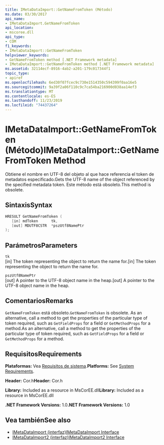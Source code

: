 ```yaml
---
title: IMetaDataImport::GetNameFromToken (Método)
ms.date: 03/30/2017
api_name:
- IMetaDataImport.GetNameFromToken
api_location:
- mscoree.dll
api_type:
- COM
f1_keywords:
- IMetaDataImport::GetNameFromToken
helpviewer_keywords:
- GetNameFromToken method [.NET Framework metadata]
- IMetaDataImport::GetNameFromToken method [.NET Framework metadata]
ms.assetid: 32114ecf-8916-4ab2-a201-179c017344f1
topic_type:
- apiref
ms.openlocfilehash: 6ed30f07fcec9c730e1514350c594399f0aa16e5
ms.sourcegitcommit: 9a39f2a06f110c9c7ca54ba216900d038aa14ef3
ms.translationtype: MT
ms.contentlocale: es-ES
ms.lasthandoff: 11/23/2019
ms.locfileid: "74437264"
---
```

# <a name="imetadataimportgetnamefromtoken-method"></a><span data-ttu-id="cc4ee-102">IMetaDataImport::GetNameFromToken (Método)</span><span class="sxs-lookup"><span data-stu-id="cc4ee-102">IMetaDataImport::GetNameFromToken Method</span></span>
<span data-ttu-id="cc4ee-103">Obtiene el nombre en UTF-8 del objeto al que hace referencia el token de metadatos especificado.</span><span class="sxs-lookup"><span data-stu-id="cc4ee-103">Gets the UTF-8 name of the object referenced by the specified metadata token.</span></span> <span data-ttu-id="cc4ee-104">Este método está obsoleto.</span><span class="sxs-lookup"><span data-stu-id="cc4ee-104">This method is obsolete.</span></span>  
  
## <a name="syntax"></a><span data-ttu-id="cc4ee-105">Sintaxis</span><span class="sxs-lookup"><span data-stu-id="cc4ee-105">Syntax</span></span>  
  
```cpp  
HRESULT GetNameFromToken (  
   [in] mdToken      tk,  
   [out] MDUTF8CSTR  *pszUtf8NamePtr  
);  
```  
  
## <a name="parameters"></a><span data-ttu-id="cc4ee-106">Parámetros</span><span class="sxs-lookup"><span data-stu-id="cc4ee-106">Parameters</span></span>  
 `tk`  
 <span data-ttu-id="cc4ee-107">[in] The token representing the object to return the name for.</span><span class="sxs-lookup"><span data-stu-id="cc4ee-107">[in] The token representing the object to return the name for.</span></span>  
  
 `pszUtf8NamePtr`  
 <span data-ttu-id="cc4ee-108">[out] A pointer to the UTF-8 object name in the heap.</span><span class="sxs-lookup"><span data-stu-id="cc4ee-108">[out] A pointer to the UTF-8 object name in the heap.</span></span>  
  
## <a name="remarks"></a><span data-ttu-id="cc4ee-109">Comentarios</span><span class="sxs-lookup"><span data-stu-id="cc4ee-109">Remarks</span></span>  
 <span data-ttu-id="cc4ee-110">`GetNameFromToken` está obsoleto.</span><span class="sxs-lookup"><span data-stu-id="cc4ee-110">`GetNameFromToken` is obsolete.</span></span> <span data-ttu-id="cc4ee-111">As an alternative, call a method to get the properties of the particular type of token required, such as `GetFieldProps` for a field or `GetMethodProps` for a method.</span><span class="sxs-lookup"><span data-stu-id="cc4ee-111">As an alternative, call a method to get the properties of the particular type of token required, such as `GetFieldProps` for a field or `GetMethodProps` for a method.</span></span>  
  
## <a name="requirements"></a><span data-ttu-id="cc4ee-112">Requisitos</span><span class="sxs-lookup"><span data-stu-id="cc4ee-112">Requirements</span></span>  
 <span data-ttu-id="cc4ee-113">**Plataformas:** Vea [Requisitos de sistema](../../../../docs/framework/get-started/system-requirements.md).</span><span class="sxs-lookup"><span data-stu-id="cc4ee-113">**Platforms:** See [System Requirements](../../../../docs/framework/get-started/system-requirements.md).</span></span>  
  
 <span data-ttu-id="cc4ee-114">**Header:** Cor.h</span><span class="sxs-lookup"><span data-stu-id="cc4ee-114">**Header:** Cor.h</span></span>  
  
 <span data-ttu-id="cc4ee-115">**Library:** Included as a resource in MsCorEE.dll</span><span class="sxs-lookup"><span data-stu-id="cc4ee-115">**Library:** Included as a resource in MsCorEE.dll</span></span>  
  
 <span data-ttu-id="cc4ee-116">**.NET Framework Versions:** 1.0</span><span class="sxs-lookup"><span data-stu-id="cc4ee-116">**.NET Framework Versions:** 1.0</span></span>  
  
## <a name="see-also"></a><span data-ttu-id="cc4ee-117">Vea también</span><span class="sxs-lookup"><span data-stu-id="cc4ee-117">See also</span></span>

- [<span data-ttu-id="cc4ee-118">IMetaDataImport (interfaz)</span><span class="sxs-lookup"><span data-stu-id="cc4ee-118">IMetaDataImport Interface</span></span>](../../../../docs/framework/unmanaged-api/metadata/imetadataimport-interface.md)
- [<span data-ttu-id="cc4ee-119">IMetaDataImport2 (interfaz)</span><span class="sxs-lookup"><span data-stu-id="cc4ee-119">IMetaDataImport2 Interface</span></span>](../../../../docs/framework/unmanaged-api/metadata/imetadataimport2-interface.md)
